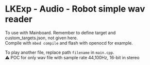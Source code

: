 # LKExp - Audio - Robot simple wav reader

To use with Mainboard. Remember to define target and custom_targets.json, not given here.  
Compile with `mbed compile` and flash with openocd for example.

To play another file, replace path `filename` in `main.cpp`.  
⚠️ POC for only wav file with sample rate 44,100Hz, 16-bit in stereo
